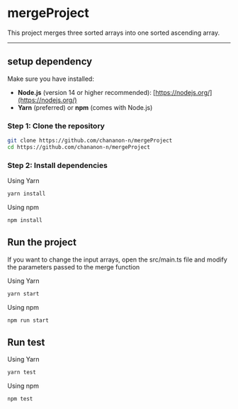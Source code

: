 # mergeProject

This project merges three sorted arrays into one sorted ascending array.

---
## setup dependency

Make sure you have installed:

- **Node.js** (version 14 or higher recommended): [https://nodejs.org/](https://nodejs.org/)
- **Yarn** (preferred) or **npm** (comes with Node.js)

### Step 1: Clone the repository

```bash
git clone https://github.com/chananon-n/mergeProject
cd https://github.com/chananon-n/mergeProject
```
### Step 2: Install dependencies

Using Yarn

```bash
yarn install
```

Using npm

```bash
npm install
```
## Run the project

If you want to change the input arrays, open the src/main.ts file and modify the parameters passed to the merge function

Using Yarn
```bash
yarn start
```

Using npm

```bash
npm run start
```

## Run test
Using Yarn
```bash
yarn test
```

Using npm

```bash
npm test
```


